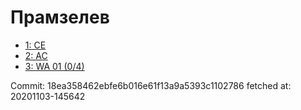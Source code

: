 # Прамзелев
- [1: CE](1.md)
- [2: AC](2.md)
- [3: WA 01 (0/4)](3.md)

Commit: 18ea358462ebfe6b016e61f13a9a5393c1102786
 fetched at: 20201103-145642

